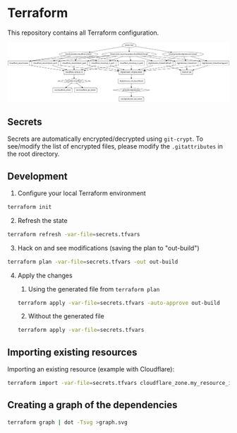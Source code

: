 # Terraform

This repository contains all Terraform configuration.

![Graph of the dependencies](./graph.svg)

## Secrets

Secrets are automatically encrypted/decrypted using `git-crypt`.
To see/modify the list of encrypted files, please modify the `.gitattributes`
in the root directory.

## Development

1. Configure your local Terraform environment

```sh
terraform init
```

2. Refresh the state

```sh
terraform refresh -var-file=secrets.tfvars
```

3. Hack on and see modifications (saving the plan to "out-build")

```sh
terraform plan -var-file=secrets.tfvars -out out-build
```

4. Apply the changes

    1. Using the generated file from `terraform plan`
    
    ```sh
    terraform apply -var-file=secrets.tfvars -auto-approve out-build
    ```
    
    2. Without the generated file
    
    ```sh
    terraform apply -var-file=secrets.tfvars
    ```

## Importing existing resources

Importing an existing resource (example with Cloudflare):

```sh
terraform import -var-file=secrets.tfvars cloudflare_zone.my_resource_in_my_dot_tf cloudflare-zone-id
```

## Creating a graph of the dependencies

```sh
terraform graph | dot -Tsvg >graph.svg
```
